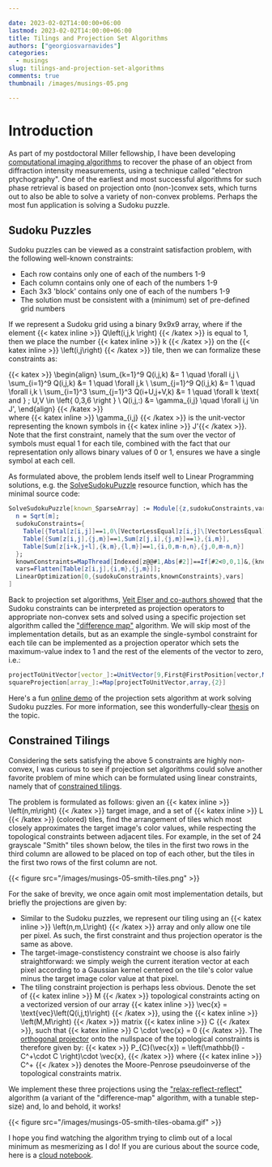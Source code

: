 ```yaml
---

date: 2023-02-02T14:00:00+06:00
lastmod: 2023-02-02T14:00:00+06:00
title: Tilings and Projection Set Algorithms
authors: ["georgiosvarnavides"]
categories:
  - musings
slug: tilings-and-projection-set-algorithms
comments: true
thumbnail: /images/musings-05.png

---
```


# Introduction

As part of my postdoctoral Miller fellowship, I have been developing [computational imaging algorithms](https://github.com/py4dstem/py4DSTEM/pull/375) to recover the phase of an object from diffraction intensity measurements, using a technique called "electron ptychography".
One of the earliest and most successful algorithms for such phase retrieval is based on projection onto (non-)convex sets, which turns out to also be able to solve a variety of non-convex problems.
Perhaps the most fun application is solving a Sudoku puzzle.

## Sudoku Puzzles

Sudoku puzzles can be viewed as a constraint satisfaction problem, with the following well-known constraints:
- Each row contains only one of each of the numbers 1-9
- Each column contains only one of each of the numbers 1-9
- Each 3x3 'block' contains only one of each of the numbers 1-9
- The solution must be consistent with a (minimum) set of pre-defined grid numbers

If we represent a Sudoku grid using a binary 9x9x9 array, where if the element {{< katex inline >}} Q\left(i,j,k \right) {{< /katex >}} is equal to 1, then we place the number {{< katex inline >}} k {{< /katex >}} on the {{< katex inline >}} \left(i,j\right) {{< /katex >}} tile, then we can formalize these constraints as:

{{< katex >}}
\begin{align}
    \sum_{k=1}^9 Q(i,j,k) &= 1 \quad \forall i,j \\
    \sum_{i=1}^9 Q(i,j,k) &= 1 \quad \forall j,k \\
    \sum_{j=1}^9 Q(i,j,k) &= 1 \quad \forall i,k \\
    \sum_{i=1}^3 \sum_{j=1}^3 Q(i+U,j+V,k) &= 1 \quad \forall k \text{ and } \; U,V \in \left\{ 0,3,6 \right \} \\
    Q(i,j,:) &= \gamma_{i,j} \quad \forall i,j \in J',
\end{align}
{{< /katex >}}  
where {{< katex inline >}} \gamma_{i,j} {{< /katex >}} is the unit-vector representing the known symbols in {{< katex inline >}} J'{{< /katex >}}.
Note that the first constraint, namely that the sum over the vector of symbols must equal 1 for each tile, combined with the fact that our representation only allows binary values of 0 or 1, ensures we have a single symbol at each cell.

As formulated above, the problem lends itself well to Linear Programming solutions, e.g. the [SolveSudokuPuzzle](https://resources.wolframcloud.com/FunctionRepository/resources/SolveSudokuPuzzle) resource function, which has the minimal source code:
``` mathematica {style=friendly}
SolveSudokuPuzzle[known_SparseArray] := Module[{z,sudokuConstraints,vars,knownConstraints,res,i,j,k,l,n,m=Length[known]},
  n = Sqrt[m];
  sudokuConstraints={
    Table[{Total[z[i,j]]==1,0\[VectorLessEqual]z[i,j]\[VectorLessEqual]1,z[i,j]\[Element]Vectors[m,Integers]},{i,m},{j,m}],
    Table[{Sum[z[i,j],{j,m}]==1,Sum[z[j,i],{j,m}]==1},{i,m}],
    Table[Sum[z[i+k,j+l],{k,m},{l,m}]==1,{i,0,m-n,n},{j,0,m-n,n}]
  };
  knownConstraints=MapThread[Indexed[z@@#1,Abs[#2]]==If[#2<0,0,1]&,{known["NonzeroPositions"],known["NonzeroValues"]}];
  vars=Flatten[Table[z[i,j],{i,m},{j,m}]];
  LinearOptimization[0,{sudokuConstraints,knownConstraints},vars]
]
```

Back to projection set algorithms, [Veit Elser and co-authors showed](https://www.pnas.org/doi/10.1073/pnas.0606359104) that the Sudoku constraints can be interpreted as projection operators to appropriate non-convex sets and solved using a specific projection set algorithm called the ["difference map"](https://opg.optica.org/viewmedia.cfm?r=1&rwjcode=josaa&uri=josaa-20-1-40&html=true) algorithm.
We will skip most of the implementation details, but as an example the single-symbol constraint for each tile can be implemented as a projection operator which sets the maximum-value index to 1 and the rest of the elements of the vector to zero, i.e.:
``` mathematica {style=friendly}
projectToUnitVector[vector_]:=UnitVector[9,First@FirstPosition[vector,Max[vector],{1},Heads->False]]
squareProjection[array_]:=Map[projectToUnitVector,array,{2}]
```

Here's a fun [online demo](https://barisdemiroz.github.io/sudoku/sudokusolver_demo.html) of the projection sets algorithm at work solving Sudoku puzzles.
For more information, see this wonderfully-clear [thesis](https://open.library.ubc.ca/soa/cIRcle/collections/ubctheses/24/items/1.0071292) on the topic. 

## Constrained Tilings 

Considering the sets satisfying the above 5 constraints are highly non-convex, I was curious to see if projection set algorithms could solve another favorite problem of mine which can be formulated using linear constraints, namely that of [constrained tilings](https://community.wolfram.com/groups/-/m/t/2135869).

The problem is formulated as follows: given an {{< katex inline >}} \left(n,m\right) {{< /katex >}} target image, and a set of {{< katex inline >}} L {{< /katex >}} (colored) tiles, find the arrangement of tiles which most closely approximates the target image's color values, while respecting the topological constraints between adjacent tiles.
For example, in the set of 24 grayscale "Smith" tiles shown below, the tiles in the first two rows in the third column are allowed to be placed on top of each other, but the tiles in the first two rows of the first column are not.

{{< figure src="/images/musings-05-smith-tiles.png" >}}

For the sake of brevity, we once again omit most implementation details, but briefly the projections are given by:

- Similar to the Sudoku puzzles, we represent our tiling using an {{< katex inline >}} \left(n,m,L\right) {{< /katex >}} array and only allow one tile per pixel.
As such, the first constraint and thus projection operator is the same as above.
- The target-image-constistency constraint we choose is also fairly straightforward: we simply weigh the current iteration vector at each pixel according to a Gaussian kernel centered on the tile's color value minus the target image color value at that pixel.
- The tiling constraint projection is perhaps less obvious.
Denote the set of {{< katex inline >}} M {{< /katex >}} topological constraints acting on a vectorized version of our array {{< katex inline >}} \vec{x} = \text{vec}\left(Q(i,j,t)\right) {{< /katex >}}, using the {{< katex inline >}} \left(M,M\right) {{< /katex >}} matrix {{< katex inline >}} C {{< /katex >}}, such that {{< katex inline >}} C \cdot \vec{x} = 0 {{< /katex >}}.
The [orthogonal projector](https://en.wikipedia.org/wiki/Moore%E2%80%93Penrose_inverse#Projectors) onto the nullspace of the topological constraints is therefore given by:
{{< katex >}}
P_{C}(\vec{x}) = \left(\mathbb{I} - C^+\cdot C \right)\cdot \vec{x},
{{< /katex >}}
where {{< katex inline >}} C^+ {{< /katex >}} denotes the Moore-Penrose pseudoinverse of the topological constraints matrix.

We implement these three projections using the ["relax-reflect-reflect"](https://epubs.siam.org/doi/abs/10.1137/18M1170364) algorithm (a variant of the "difference-map" algorithm, with a tunable step-size) and, lo and behold, it works!

{{< figure src="/images/musings-05-smith-tiles-obama.gif" >}}

I hope you find watching the algorithm trying to climb out of a local minimum as mesmerizing as I do!
If you are curious about the source code, here is a [cloud notebook](https://www.wolframcloud.com/obj/gvarnavi/Published/constrained-tilings-projection-set-algorithms.nb).
